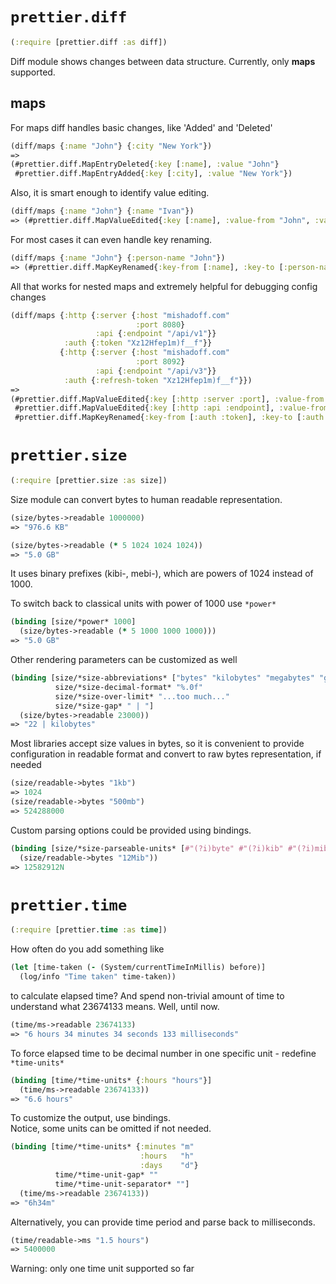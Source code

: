 # `prettier.diff`

```clojure
(:require [prettier.diff :as diff])
```

Diff module shows changes between data structure.
Currently, only **maps** supported.

## maps

For maps diff handles basic changes, like 'Added' and 'Deleted' 

```clojure
(diff/maps {:name "John"} {:city "New York"})
=>
(#prettier.diff.MapEntryDeleted{:key [:name], :value "John"}
 #prettier.diff.MapEntryAdded{:key [:city], :value "New York"})
```

Also, it is smart enough to identify value editing.

```clojure
(diff/maps {:name "John"} {:name "Ivan"})
=> (#prettier.diff.MapValueEdited{:key [:name], :value-from "John", :value-to "Ivan"})
```

For most cases it can even handle key renaming.

```clojure
(diff/maps {:name "John"} {:person-name "John"})
=> (#prettier.diff.MapKeyRenamed{:key-from [:name], :key-to [:person-name], :value "John"})
```

All that works for nested maps
and extremely helpful for debugging config changes

```clojure
(diff/maps {:http {:server {:host "mishadoff.com"
                            :port 8080}
                   :api {:endpoint "/api/v1"}}
            :auth {:token "Xz12Hfep1m)f__f"}}
           {:http {:server {:host "mishadoff.com"
                            :port 8092}
                   :api {:endpoint "/api/v3"}}
            :auth {:refresh-token "Xz12Hfep1m)f__f"}})
=>
(#prettier.diff.MapValueEdited{:key [:http :server :port], :value-from 8080, :value-to 8092}
 #prettier.diff.MapValueEdited{:key [:http :api :endpoint], :value-from "/api/v1", :value-to "/api/v3"}
 #prettier.diff.MapKeyRenamed{:key-from [:auth :token], :key-to [:auth :refresh-token], :value "Xz12Hfep1m)f__f"})
```

# `prettier.size`

```clojure
(:require [prettier.size :as size])
```

Size module can convert bytes to human readable representation.

```clojure
(size/bytes->readable 1000000)
=> "976.6 KB"

(size/bytes->readable (* 5 1024 1024 1024))
=> "5.0 GB"
```

It uses binary prefixes (kibi-, mebi-), 
which are powers of 1024 instead of 1000.

To switch back to classical units with power of 1000 use `*power*`

```clojure
(binding [size/*power* 1000]
  (size/bytes->readable (* 5 1000 1000 1000)))
=> "5.0 GB"
```

Other rendering parameters can be customized as well

```clojure
(binding [size/*size-abbreviations* ["bytes" "kilobytes" "megabytes" "gigabytes"]
          size/*size-decimal-format* "%.0f"
          size/*size-over-limit* "...too much..."
          size/*size-gap* " | "]
  (size/bytes->readable 23000))
=> "22 | kilobytes"   
```

Most libraries accept size values in bytes, 
so it is convenient to provide configuration in readable format
and convert to raw bytes representation, if needed

```clojure
(size/readable->bytes "1kb")
=> 1024
(size/readable->bytes "500mb")
=> 524288000
```

Custom parsing options could be provided using bindings.

```clojure
(binding [size/*size-parseable-units* [#"(?i)byte" #"(?i)kib" #"(?i)mib"]]
  (size/readable->bytes "12Mib"))
=> 12582912N
``` 

# `prettier.time`

```clojure
(:require [prettier.time :as time])
```

How often do you add something like 

```clojure
(let [time-taken (- (System/currentTimeInMillis) before)]
  (log/info "Time taken" time-taken))
```

to calculate elapsed time? 
And spend non-trivial amount of time 
to understand what 23674133 means. Well, until now.

```clojure
(time/ms->readable 23674133)
=> "6 hours 34 minutes 34 seconds 133 milliseconds"
```

To force elapsed time to be decimal number in one specific unit -
redefine `*time-units*` 

```clojure
(binding [time/*time-units* {:hours "hours"}]
  (time/ms->readable 23674133))
=> "6.6 hours"
```

To customize the output, use bindings.  
Notice, some units can be omitted if not needed.

```clojure
(binding [time/*time-units* {:minutes "m"
                             :hours   "h"
                             :days    "d"}
          time/*time-unit-gap* ""
          time/*time-unit-separator* ""]
  (time/ms->readable 23674133))
=> "6h34m"
```

Alternatively, you can provide time period 
and parse back to milliseconds.

```clojure
(time/readable->ms "1.5 hours")
=> 5400000
``` 

Warning: only one time unit supported so far

